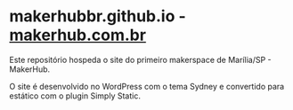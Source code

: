 # makerhubbr.github.io - [makerhub.com.br](http://makerhub.com.br)
Este repositório hospeda o site do primeiro makerspace de Marília/SP - MakerHub.

O site é desenvolvido no WordPress com o tema Sydney e convertido para estático com o plugin Simply Static.
